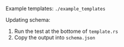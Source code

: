 Example templates: `./example_templates`

Updating schema:

1. Run the test at the bottome of `template.rs`
1. Copy the output into `schema.json`
